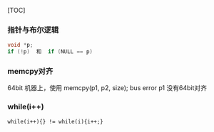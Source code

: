 [TOC]

### 指针与布尔逻辑
```c
void *p;
if (!p)  和  if (NULL == p)  
```

### memcpy对齐
64bit 机器上，使用 memcpy(p1, p2, size);
bus error
p1 没有64bit对齐

### while(i++)
	while(i++){} != while(i){i++;}
